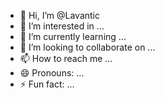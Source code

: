 - 👋 Hi, I’m @Lavantic
- 👀 I’m interested in ...
- 🌱 I’m currently learning ...
- 💞️ I’m looking to collaborate on ...
- 📫 How to reach me ...
- 😄 Pronouns: ...
- ⚡ Fun fact: ...

<!---
Lavantic/Lavantic is a ✨ special ✨ repository because its `README.md` (this file) appears on your GitHub profile.
You can click the Preview link to take a look at your changes.
--->
